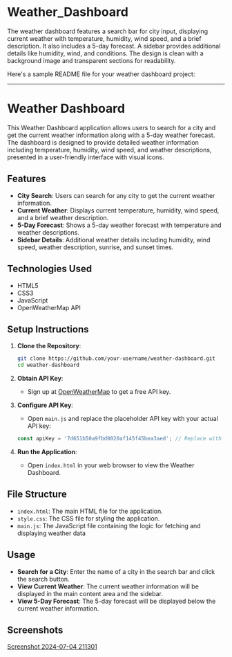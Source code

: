 # Weather_Dashboard
The weather dashboard features a search bar for city input, displaying current weather with temperature, humidity, wind speed, and a brief description. It also includes a 5-day forecast. A sidebar provides additional details like humidity, wind, and conditions. The design is clean with a background image and transparent sections for readability.

Here's a sample README file for your weather dashboard project:

---

# Weather Dashboard

This Weather Dashboard application allows users to search for a city and get the current weather information along with a 5-day weather forecast. The dashboard is designed to provide detailed weather information including temperature, humidity, wind speed, and weather descriptions, presented in a user-friendly interface with visual icons.

## Features

- **City Search**: Users can search for any city to get the current weather information.
- **Current Weather**: Displays current temperature, humidity, wind speed, and a brief weather description.
- **5-Day Forecast**: Shows a 5-day weather forecast with temperature and weather descriptions.
- **Sidebar Details**: Additional weather details including humidity, wind speed, weather description, sunrise, and sunset times.

## Technologies Used

- HTML5
- CSS3
- JavaScript
- OpenWeatherMap API

## Setup Instructions

1. **Clone the Repository**:
    ```bash
    git clone https://github.com/your-username/weather-dashboard.git
    cd weather-dashboard
    ```

2. **Obtain API Key**:
    - Sign up at [OpenWeatherMap](https://openweathermap.org/) to get a free API key.

3. **Configure API Key**:
    - Open `main.js` and replace the placeholder API key with your actual API key:
    ```javascript
    const apiKey = '7d651b50a9fbd0020af145f45bea3aed'; // Replace with your actual API key
    ```

4. **Run the Application**:
    - Open `index.html` in your web browser to view the Weather Dashboard.

## File Structure

- `index.html`: The main HTML file for the application.
- `style.css`: The CSS file for styling the application.
- `main.js`: The JavaScript file containing the logic for fetching and displaying weather data
## Usage

- **Search for a City**: Enter the name of a city in the search bar and click the search button.
- **View Current Weather**: The current weather information will be displayed in the main content area and the sidebar.
- **View 5-Day Forecast**: The 5-day forecast will be displayed below the current weather information.

## Screenshots
[Screenshot 2024-07-04 211301](https://github.com/MangaShreelekha/Weather_Dashboard/assets/139567262/ebde7bcf-f64c-4db4-be1c-83c02057774d)
